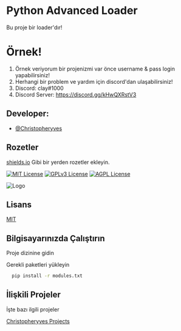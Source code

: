 
# Python Advanced Loader

Bu proje bir loader'dır!

# Örnek!

1. Örnek veriyorum bir projenizmi var önce username & pass login yapabilirsiniz!
2. Herhangi bir problem ve yardım için discord'dan ulaşabilirsiniz!
3. Discord: clay#1000
4. Discord Server: https://discord.gg/kHwQXRstV3


## Developer:

- [@Christopheryves](https://www.github.com/Christopheryves)

  
## Rozetler

[shields.io](https://shields.io/) Gibi bir yerden rozetler ekleyin.

[![MIT License](https://img.shields.io/badge/License-MIT-green.svg)](https://choosealicense.com/licenses/mit/)
[![GPLv3 License](https://img.shields.io/badge/License-GPL%20v3-yellow.svg)](https://opensource.org/licenses/)
[![AGPL License](https://img.shields.io/badge/license-AGPL-blue.svg)](http://www.gnu.org/licenses/agpl-3.0)

  
![Logo](https://cdn.discordapp.com/attachments/1075155275138482236/1114392478381002802/Screenshot_1.png)

    
## Lisans

[MIT](https://github.com/Christopheryves/advanced-loader/blob/main/LICENSE)

  
## Bilgisayarınızda Çalıştırın

Proje dizinine gidin

Gerekli paketleri yükleyin

```bash
  pip install -r modules.txt
```

  
## İlişkili Projeler

İşte bazı ilgili projeler

[Christopheryves Projects](https://github.com/Christopheryves?tab=repositories)

  

